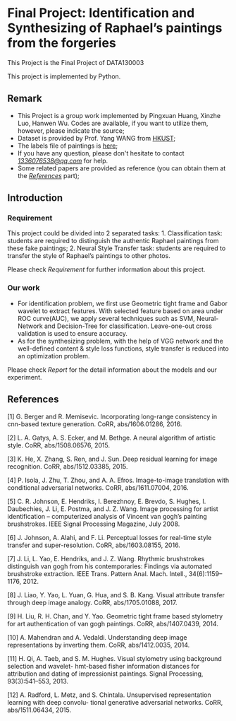 # Final Project:  Identification and Synthesizing of Raphael’s paintings from the forgeries
This Project is the Final Project of DATA130003

This project is implemented by Python.

## Remark
* This Project is a group work implemented by Pingxuan Huang, Xinzhe Luo, Hanwen Wu. Codes are available, if you want to utilize them, however, please indicate the source;
* Dataset is  provided by Prof. Yang WANG from [HKUST]( https://drive.google.com/folderview?id=0B-yDtwSjhaSCZ2FqN3AxQ3NJNTA&usp=sharing);
* The labels file of paintings is [here]( https://docs.google.com/document/d/1tMaaSIrYwNFZZ2cEJdx1DfFscIfERd5Dp2U7K1ekjTI/edit);
* If you have any question, please don't hesitate to contact *1336076538@qq.com* for help.
* Some related papers are provided as reference (you can obtain them at the [*References*](#reference) part);

## Introduction
### Requirement
This project could be divided into 2 separated tasks:
    1.  Classification task: students are required to distinguish the authentic Raphael paintings from these fake paintings;
    2.  Neural Style Transfer task: students  are required to transfer the style of Raphael’s paintings to other photos.

Please check *Requirement* for further information about this project.

### Our work
* For identification problem, we first use Geometric tight frame and Gabor wavelet to extract features. With selected feature based on area under ROC curve(AUC), we apply several techniques such as SVM, Neural-Network and Decision-Tree for classification. Leave-one-out cross validation is used to ensure accuracy.
* As for the synthesizing problem, with the help of VGG network and the well-defined content & style loss functions, style transfer is reduced into an optimization problem.

Please check *Report* for the detail information about the models and our experiment.

## <span id="reference"> References </span>
\[1\] G. Berger and R. Memisevic. Incorporating long-range consistency in cnn-based texture generation. CoRR, abs/1606.01286, 2016.

\[2\] L. A. Gatys, A. S. Ecker, and M. Bethge. A neural algorithm of artistic style. CoRR, abs/1508.06576, 2015.

\[3\] K. He, X. Zhang, S. Ren, and J. Sun. Deep residual learning for image recognition. CoRR, abs/1512.03385, 2015.

\[4\] P. Isola, J. Zhu, T. Zhou, and A. A. Efros. Image-to-image translation with conditional adversarial networks. CoRR, abs/1611.07004, 2016.

\[5\] C. R. Johnson, E. Hendriks, I. Berezhnoy, E. Brevdo, S. Hughes, I. Daubechies, J. Li, E. Postma, and J. Z. Wang. Image processing for artist identification – computerized analysis of Vincent van gogh’s painting brushstrokes. IEEE Signal Processing Magazine, July 2008.

\[6\] J. Johnson, A. Alahi, and F. Li. Perceptual losses for real-time style transfer and super-resolution. CoRR, abs/1603.08155, 2016.

\[7\] J. Li, L. Yao, E. Hendriks, and J. Z. Wang. Rhythmic brushstrokes distinguish van gogh from his contemporaries: Findings via automated brushstroke extraction. IEEE Trans. Pattern Anal. Mach. Intell., 34(6):1159–1176, 2012.

\[8\] J. Liao, Y. Yao, L. Yuan, G. Hua, and S. B. Kang. Visual attribute transfer through deep image analogy. CoRR, abs/1705.01088, 2017.

\[9\] H. Liu, R. H. Chan, and Y. Yao. Geometric tight frame based stylometry for art authentication of van gogh paintings. CoRR, abs/1407.0439, 2014.

\[10\] A. Mahendran and A. Vedaldi. Understanding deep image representations by inverting them. CoRR, abs/1412.0035, 2014.

\[11\] H. Qi, A. Taeb, and S. M. Hughes. Visual stylometry using background selection and wavelet- hmt-based fisher information distances for attribution and dating of impressionist paintings.  Signal Processing, 93(3):541–553, 2013.

\[12\] A. Radford, L. Metz, and S. Chintala. Unsupervised representation learning with deep convolu- tional generative adversarial networks. CoRR, abs/1511.06434, 2015.














